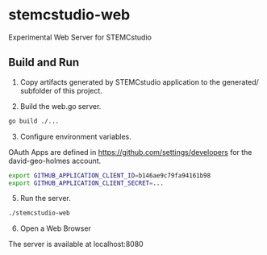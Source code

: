 # stemcstudio-web

Experimental Web Server for STEMCstudio

## Build and Run

1. Copy artifacts generated by STEMCstudio application to the generated/ subfolder of this project.

2. Build the web.go server.

```bash
go build ./...
```

3. Configure environment variables.

OAuth Apps are defined in https://github.com/settings/developers for the david-geo-holmes account.

```bash
export GITHUB_APPLICATION_CLIENT_ID=b146ae9c79fa94161b98
export GITHUB_APPLICATION_CLIENT_SECRET=...
```

5. Run the server.

```bash
./stemcstudio-web
```

6. Open a Web Browser

The server is available at localhost:8080

